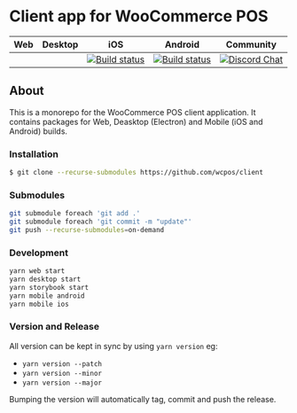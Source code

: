 # Client app for WooCommerce POS

| Web | Desktop | iOS | Android | Community |
|-----|---------|-----|---------|-----------|
|     |         | [![Build status](https://build.appcenter.ms/v0.1/apps/021bef99-000c-4b12-b6fb-dbadf4a8eee5/branches/master/badge)](https://appcenter.ms) | [![Build status](https://build.appcenter.ms/v0.1/apps/e9e9ebcd-54c6-416e-9da2-d18abef5d94f/branches/master/badge)](https://appcenter.ms) | [![Discord Chat](https://img.shields.io/discord/711884517081612298?color=%237289DA&label=WCPOS&logo=discord&logoColor=white)](https://wcpos.com/discord)   |


## About
This is a monorepo for the WooCommerce POS client application. It contains packages for Web, Deasktop (Electron) and Mobile (iOS and Android) builds.  

### Installation

```sh
$ git clone --recurse-submodules https://github.com/wcpos/client
```

### Submodules

```sh
git submodule foreach 'git add .'
git submodule foreach 'git commit -m "update"'
git push --recurse-submodules=on-demand
```

### Development

```sh
yarn web start
yarn desktop start
yarn storybook start
yarn mobile android
yarn mobile ios
```

### Version and Release

All version can be kept in sync by using `yarn version` eg:

- `yarn version --patch`
- `yarn version --minor`
- `yarn version --major`

Bumping the version will automatically tag, commit and push the release.
